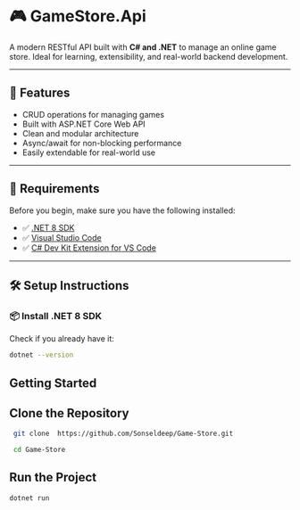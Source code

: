 # 🎮 GameStore.Api

A modern RESTful API built with **C# and .NET** to manage an online game store. Ideal for learning, extensibility, and real-world backend development.

---

## 🚀 Features

- CRUD operations for managing games
- Built with ASP.NET Core Web API
- Clean and modular architecture
- Async/await for non-blocking performance
- Easily extendable for real-world use

---

## 🧰 Requirements

Before you begin, make sure you have the following installed:

- ✅ [.NET 8 SDK](https://dotnet.microsoft.com/en-us/download/dotnet/8.0)
- ✅ [Visual Studio Code](https://code.visualstudio.com/)
- ✅ [C# Dev Kit Extension for VS Code](https://marketplace.visualstudio.com/items?itemName=ms-dotnettools.csdevkit)

---

## 🛠️ Setup Instructions

### 📦 Install .NET 8 SDK

Check if you already have it:

```bash
dotnet --version

```

## Getting Started

## Clone the Repository

```bash
 git clone  https://github.com/Sonseldeep/Game-Store.git

 cd Game-Store
```

## Run the Project

```bash
dotnet run
```
